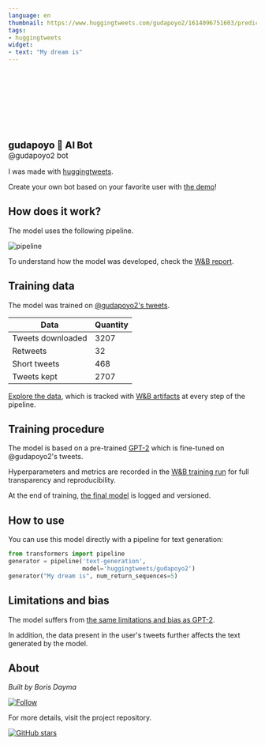 ```yaml
---
language: en
thumbnail: https://www.huggingtweets.com/gudapoyo2/1614096751603/predictions.png
tags:
- huggingtweets
widget:
- text: "My dream is"
---
```


<div>
<div style="width: 132px; height:132px; border-radius: 50%; background-size: cover; background-image: url('https://pbs.twimg.com/profile_images/1329756149629915141/0N5P4E9R_400x400.jpg')">
</div>
<div style="margin-top: 8px; font-size: 19px; font-weight: 800">gudapoyo 🤖 AI Bot </div>
<div style="font-size: 15px">@gudapoyo2 bot</div>
</div>

I was made with [huggingtweets](https://github.com/borisdayma/huggingtweets).

Create your own bot based on your favorite user with [the demo](https://colab.research.google.com/github/borisdayma/huggingtweets/blob/master/huggingtweets-demo.ipynb)!

## How does it work?

The model uses the following pipeline.

![pipeline](https://github.com/borisdayma/huggingtweets/blob/master/img/pipeline.png?raw=true)

To understand how the model was developed, check the [W&B report](https://app.wandb.ai/wandb/huggingtweets/reports/HuggingTweets-Train-a-model-to-generate-tweets--VmlldzoxMTY5MjI).

## Training data

The model was trained on [@gudapoyo2's tweets](https://twitter.com/gudapoyo2).

| Data | Quantity |
| --- | --- |
| Tweets downloaded | 3207 |
| Retweets | 32 |
| Short tweets | 468 |
| Tweets kept | 2707 |

[Explore the data](https://wandb.ai/wandb/huggingtweets/runs/1duxqzag/artifacts), which is tracked with [W&B artifacts](https://docs.wandb.com/artifacts) at every step of the pipeline.

## Training procedure

The model is based on a pre-trained [GPT-2](https://huggingface.co/gpt2) which is fine-tuned on @gudapoyo2's tweets.

Hyperparameters and metrics are recorded in the [W&B training run](https://wandb.ai/wandb/huggingtweets/runs/22equxej) for full transparency and reproducibility.

At the end of training, [the final model](https://wandb.ai/wandb/huggingtweets/runs/22equxej/artifacts) is logged and versioned.

## How to use

You can use this model directly with a pipeline for text generation:

```python
from transformers import pipeline
generator = pipeline('text-generation',
                     model='huggingtweets/gudapoyo2')
generator("My dream is", num_return_sequences=5)
```

## Limitations and bias

The model suffers from [the same limitations and bias as GPT-2](https://huggingface.co/gpt2#limitations-and-bias).

In addition, the data present in the user's tweets further affects the text generated by the model.

## About

*Built by Boris Dayma*

[![Follow](https://img.shields.io/twitter/follow/borisdayma?style=social)](https://twitter.com/intent/follow?screen_name=borisdayma)

For more details, visit the project repository.

[![GitHub stars](https://img.shields.io/github/stars/borisdayma/huggingtweets?style=social)](https://github.com/borisdayma/huggingtweets)
